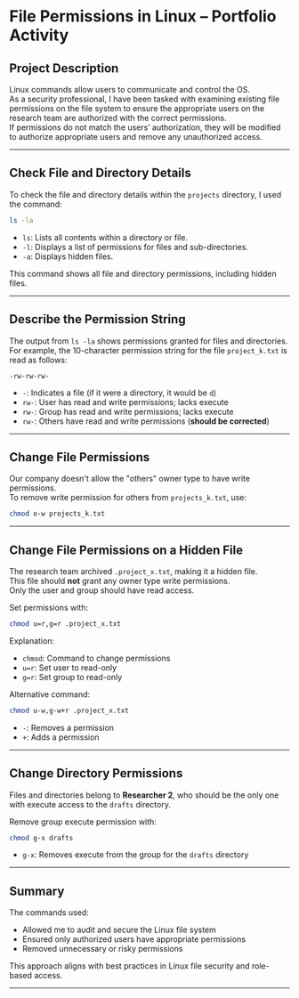 # File Permissions in Linux – Portfolio Activity

## Project Description

Linux commands allow users to communicate and control the OS.  
As a security professional, I have been tasked with examining existing file permissions on the file system to ensure the appropriate users on the research team are authorized with the correct permissions.  
If permissions do not match the users’ authorization, they will be modified to authorize appropriate users and remove any unauthorized access.

---

## Check File and Directory Details

To check the file and directory details within the `projects` directory, I used the command:

```bash
ls -la
```

- `ls`: Lists all contents within a directory or file.
- `-l`: Displays a list of permissions for files and sub-directories.
- `-a`: Displays hidden files.

This command shows all file and directory permissions, including hidden files.

---

## Describe the Permission String

The output from `ls -la` shows permissions granted for files and directories.  
For example, the 10-character permission string for the file `project_k.txt` is read as follows:

```text
-rw-rw-rw-
```

- `-`: Indicates a file (if it were a directory, it would be `d`)
- `rw-`: User has read and write permissions; lacks execute
- `rw-`: Group has read and write permissions; lacks execute
- `rw-`: Others have read and write permissions (**should be corrected**)

---

## Change File Permissions

Our company doesn't allow the "others" owner type to have write permissions.  
To remove write permission for others from `projects_k.txt`, use:

```bash
chmod o-w projects_k.txt
```

---

## Change File Permissions on a Hidden File

The research team archived `.project_x.txt`, making it a hidden file.  
This file should **not** grant any owner type write permissions.  
Only the user and group should have read access.

Set permissions with:

```bash
chmod u=r,g=r .project_x.txt
```

Explanation:
- `chmod`: Command to change permissions
- `u=r`: Set user to read-only
- `g=r`: Set group to read-only

Alternative command:

```bash
chmod u-w,g-w+r .project_x.txt
```

- `-`: Removes a permission
- `+`: Adds a permission

---

## Change Directory Permissions

Files and directories belong to **Researcher 2**, who should be the only one with execute access to the `drafts` directory.

Remove group execute permission with:

```bash
chmod g-x drafts
```

- `g-x`: Removes execute from the group for the `drafts` directory

---

## Summary

The commands used:

- Allowed me to audit and secure the Linux file system
- Ensured only authorized users have appropriate permissions
- Removed unnecessary or risky permissions

This approach aligns with best practices in Linux file security and role-based access.

---
